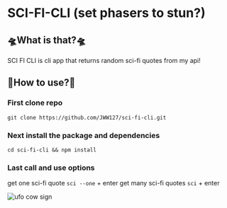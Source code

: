 # SCI-FI-CLI (set phasers to stun?)

## 🛸What is that?🛸

SCI FI CLI is cli app that returns random sci-fi quotes from my api!

## 🤖How to use?🤖

### First clone repo

`git clone https://github.com/JWW127/sci-fi-cli.git`

### Next install the package and dependencies

`cd sci-fi-cli && npm install`

### Last call and use options

get one sci-fi quote
`sci --one` + enter
get many sci-fi quotes
`sci` + enter

![ufo cow sign](https://res.cloudinary.com/dpc3zrcvs/image/upload/v1652840477/cows_hmxmxl.png)
